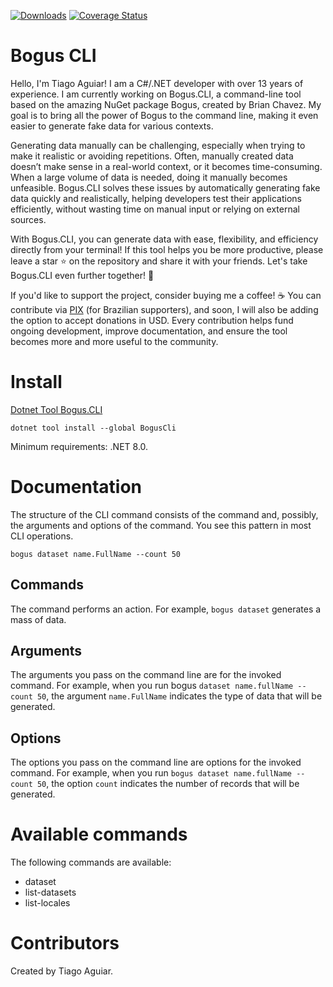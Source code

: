 [![Downloads](https://img.shields.io/nuget/dt/BogusCLI.svg)](https://www.nuget.org/packages/BogusCLI/) [![Coverage Status](https://coveralls.io/repos/github/tiago-aguiar-moreira/Bogus.CLI/badge.svg)](https://coveralls.io/github/tiago-aguiar-moreira/Bogus.CLI)

# Bogus CLI

Hello, I'm Tiago Aguiar!
I am a C#/.NET developer with over 13 years of experience. I am currently working on Bogus.CLI, a command-line tool based on the amazing NuGet package Bogus, created by Brian Chavez. My goal is to bring all the power of Bogus to the command line, making it even easier to generate fake data for various contexts.

Generating data manually can be challenging, especially when trying to make it realistic or avoiding repetitions. Often, manually created data doesn’t make sense in a real-world context, or it becomes time-consuming. When a large volume of data is needed, doing it manually becomes unfeasible. Bogus.CLI solves these issues by automatically generating fake data quickly and realistically, helping developers test their applications efficiently, without wasting time on manual input or relying on external sources.

With Bogus.CLI, you can generate data with ease, flexibility, and efficiency directly from your terminal! If this tool helps you be more productive, please leave a star ⭐ on the repository and share it with your friends. Let's take Bogus.CLI even further together! 🚀

If you'd like to support the project, consider buying me a coffee! ☕ You can contribute via [PIX](https://nubank.com.br/cobrar/1bbq/67b09a37-9e34-45b0-b969-7606b4836375) (for Brazilian supporters), and soon, I will also be adding the option to accept donations in USD. Every contribution helps fund ongoing development, improve documentation, and ensure the tool becomes more and more useful to the community.

# Install
[Dotnet Tool Bogus.CLI](https://www.nuget.org/packages/BogusCLI)

```
dotnet tool install --global BogusCli
```
Minimum requirements: .NET 8.0.

# Documentation

The structure of the CLI command consists of the command and, possibly, the arguments and options of the command. You see this pattern in most CLI operations.

```
bogus dataset name.FullName --count 50
```
## Commands

The command performs an action. For example, `bogus dataset` generates a mass of data.

## Arguments

The arguments you pass on the command line are for the invoked command. For example, when you run bogus `dataset name.fullName --count 50`, the argument `name.FullName` indicates the type of data that will be generated.

## Options

The options you pass on the command line are options for the invoked command. For example, when you run `bogus dataset name.fullName --count 50`, the option `count` indicates the number of records that will be generated.

# Available commands

The following commands are available:

- dataset <NAME>
- list-datasets
- list-locales

# Contributors

Created by Tiago Aguiar.